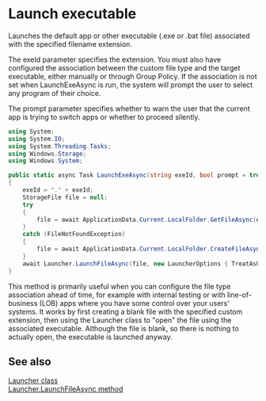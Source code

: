<!---
  category: FilesFoldersAndLibraries
  language: cs
-->

# Launch executable

Launches the default app or other executable (.exe or .bat file) associated with the specified filename extension.  

The exeId parameter specifies the extension. You must also have configured the association
between the custom file type and the target executable, either manually or through Group Policy.
If the association is not set when LaunchExeAsync is run, the system will prompt the user to select 
any program of their choice. 

The prompt parameter specifies whether to warn the user that the current app is trying to switch apps 
or whether to proceed silently. 

```C#
using System;
using System.IO;
using System.Threading.Tasks;
using Windows.Storage;
using Windows.System;

public static async Task LaunchExeAsync(string exeId, bool prompt = true)
{
    exeId = "." + exeId;
    StorageFile file = null;
    try
    {
        file = await ApplicationData.Current.LocalFolder.GetFileAsync(exeId);
    }
    catch (FileNotFoundException)
    {
        file = await ApplicationData.Current.LocalFolder.CreateFileAsync(exeId);
    }
    await Launcher.LaunchFileAsync(file, new LauncherOptions { TreatAsUntrusted = prompt });
}
```

This method is primarily useful when you can configure the file type association 
ahead of time, for example with internal testing or with line-of-business (LOB) apps where 
you have some control over your users' systems. It works by first creating a blank file with the specified custom extension, 
then using the Launcher class to "open" the file using the associated executable. Although the 
file is blank, so there is nothing to actually open, the executable is launched anyway.  

## See also

[Launcher class](https://msdn.microsoft.com/library/windows/apps/windows.system.launcher)  
[Launcher.LaunchFileAsync method](https://msdn.microsoft.com/library/windows/apps/hh701465.aspx)  
  